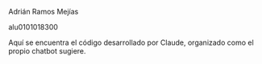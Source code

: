 Adrián Ramos Mejías 

alu0101018300

Aquí se encuentra el código desarrollado por Claude, organizado como el propio chatbot sugiere.
